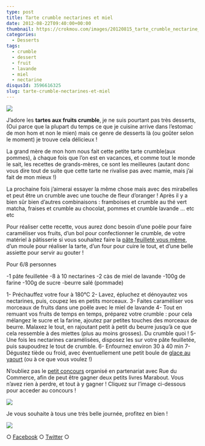 ```yaml
---
type: post
title: Tarte crumble nectarines et miel
date: 2012-08-22T09:40:00+00:00
thumbnail: https://crokmou.com/images/20120815_tarte_crumble_nectarine_miel_0010.jpg
categories:
  - Desserts
tags:
  - crumble
  - dessert
  - fruit
  - lavande
  - miel
  - nectarine
disqusId: 3596616325
slug: tarte-crumble-nectarines-et-miel
---
```


[![](http://3.bp.blogspot.com/-fhhJocbpc30/UDSQbcoEWPI/AAAAAAAADZU/Xdk68ECMycU/s320/20120815_tarte_crumble_nectarine_miel_bann.jpg)](http://3.bp.blogspot.com/-fhhJocbpc30/UDSQbcoEWPI/AAAAAAAADZU/Xdk68ECMycU/s1600/20120815_tarte_crumble_nectarine_miel_bann.jpg)

J’adore les **tartes aux fruits crumble**, je ne suis pourtant pas très desserts, (Oui parce que la plupart du temps ce que je cuisine arrive dans l’estomac de mon hom et non le mien) mais ce genre de desserts là (ou goûter selon le moment) je trouve cela délicieux !

La grand mère de mon hom nous fait cette petite tarte crumble(aux pommes), à chaque fois que l’on est en vacances, et comme tout le monde le sait, les recettes de grands-mères, ce sont les meilleures (autant donc vous dire tout de suite que cette tarte ne rivalise pas avec mamie, mais j’ai fait de mon mieux !)

La prochaine fois j’aimerai essayer la même chose mais avec des mirabelles et peut être un crumble avec une touche de fleur d’oranger ! Après il y a bien sûr bien d’autres combinaisons : framboises et crumble au thé vert matcha, fraises et crumble au chocolat, pommes et crumble lavande … etc etc

Pour réaliser cette recette, vous aurez donc besoin d’une poêle pour faire caraméliser vos fruits, d’un bol pour confectionner le crumble, de votre matériel à pâtisserie si vous souhaitez faire la [pâte feuilleté vous même](http://www.chefnini.com/pate-feuilletee/), d’un moule pour réaliser la tarte, d’un four pour cuire le tout, et d’une belle assiette pour servir au gouter !

Pour 6/8 personnes

-1 pâte feuilletée
-8 à 10 nectarines
-2 càs de miel de lavande
-100g de farine
-100g de sucre
-beurre salé (pommade)

1- Préchauffez votre four à 180°C
2- Lavez, épluchez et dénoyautez vos nectarines, puis, coupez les en petits morceaux.
3- Faites caraméliser vos morceaux de fruits dans une poêle avec le miel de lavande
4- Tout en remuant vos fruits de temps en temps, préparez votre crumble : pour cela mélangez le sucre et la farine, ajoutez par petites touches des morceaux de beurre. Malaxez le tout, en rajoutant petit à petit du beurre jusqu’à ce que cela ressemble à des miettes (plus au moins grosses). Du crumble quoi !
5- Une fois les nectarines caramélisées, disposez les sur votre pâte feuilletée, puis saupoudrez le tout de crumble.
6- Enfournez environ 30 à 40 min
7- Dégustez tiède ou froid, avec éventuellement une petit boule de [glace au yaourt](http://www.crokmou.com/2012/03/glace-au-yaourt.html) (ou à ce que vous voulez !)

N’oubliez pas le [petit concours](http://www.crokmou.com/2012/08/concours-tirage-au-sort-pour-feter-la.html) organisé en partenariat avec Rue du Commerce, afin de peut être gagner deux petits livres Marabout. Vous n’avez rien à perdre, et tout à y gagner ! Cliquez sur l’image ci-dessous pour acceder au concours !

[![](http://1.bp.blogspot.com/-O4HP4nuUPfc/UCkFCYjUKKI/AAAAAAAADKY/0Cxf4_P5i_w/s320/les+tout+petits+marabout_bann.jpg)](http://www.crokmou.com/2012/08/concours-tirage-au-sort-pour-feter-la.html)

Je vous souhaite à tous une très belle journée, profitez en bien !

![](http://2.bp.blogspot.com/-bNONg31DXvk/UDSayyHlZAI/AAAAAAAADag/FEiIHPp9x0g/s1600/Keep_Smiling.gif)

○ [Facebook](https://www.facebook.com/crokmou.blog) ○ [Twitter](https://twitter.com/Crokmou) ○